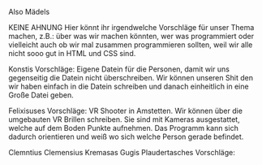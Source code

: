Also Mädels

KEINE AHNUNG
Hier könnt ihr irgendwelche Vorschläge für unser Thema machen, z.B.: über was wir machen könnten, wer was programmiert oder vielleicht auch ob wir mal zusammen programmieren sollten, weil wir alle nicht sooo gut in HTML und CSS sind.


Konstis Vorschläge:
Eigene Datein für die Personen, damit wir uns gegenseitig die Datein nicht überschreiben. Wir können unseren Shit den wir haben einfach in die Datein schreiben und danach einheitlich in eine Große Datei geben.

Felixisuses Vorschläge:
VR Shooter in Amstetten. Wir können über die umgebauten VR Brillen schreiben. Sie sind mit Kameras ausgestattet, welche auf dem Boden Punkte aufnehmen. Das Programm kann sich dadurch orientieren und weiß wo sich welche Person gerade befindet.

Clemntius Clemensius Kremasas Gugis Plaudertasches Vorschläge:
